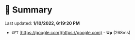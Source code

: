 # 📖 Summary
Last updated: **1/10/2022, 6:19:20 PM**

- `GET` [https://google.com](https://google.com) - **Up** (268ms)

